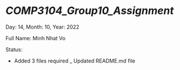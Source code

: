 # **_COMP3104_Group10_Assignment_**

Day: 14, Month: 10, Year: 2022

Full Name: Minh Nhat Vo

Status:
- Added 3 files required
_ Updated README.md file
